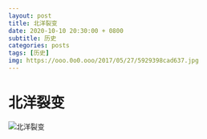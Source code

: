 ```yaml
---
layout: post
title: 北洋裂变
date: 2020-10-10 20:30:00 + 0800
subtitle: 历史
categories: posts
tags: [历史]
img: https://ooo.0o0.ooo/2017/05/27/5929398cad637.jpg
---
```



# 北洋裂变

![北洋裂变](https://tva1.sinaimg.cn/large/007S8ZIlly1gjkb3h4axdj30hs73mu0x.jpg)